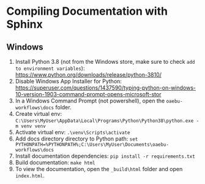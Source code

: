 # Compiling Documentation with Sphinx

## Windows
1) Install Python 3.8 (not from the Windows store, make sure to check `add to environment variables`): https://www.python.org/downloads/release/python-3810/
2) Disable Windows App Installer for Python: https://superuser.com/questions/1437590/typing-python-on-windows-10-version-1903-command-prompt-opens-microsoft-stor
3) In a Windows Command Prompt (not powershell), open the `oaebu-workflows\docs` folder. 
3) Create virtual env: `C:\Users\MyUser\AppData\Local\Programs\Python\Python38\python.exe -m venv venv`
4) Activate virtual env: `.\venv\Scripts\activate`
5) Add docs directory directory to Python path: `set PYTHONPATH=%PYTHONPATH%;C:\Users\MyUser\Documents\oaebu-workflows\docs`
6) Install documentation dependencies: `pip install -r requirements.txt`
7) Build documentation: `make html`
8) To view the documentation, open the `_build\html` folder and open `index.html`.
